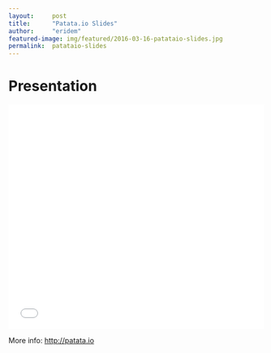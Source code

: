 ```yaml
---
layout:     post
title:      "Patata.io Slides"
author:     "eridem"
featured-image: img/featured/2016-03-16-patataio-slides.jpg
permalink:  patataio-slides
---
```


# Presentation

<iframe 
  src="//www.slideshare.net/slideshow/embed_code/key/x1yJr8Ju9b4LJU" 
  width="1000" 
  height="443" 
  style="max-width: 100%;" 
  frameborder="0" 
  marginwidth="0" 
  marginheight="0" 
  scrolling="no">
</iframe>

More info: <http://patata.io>
